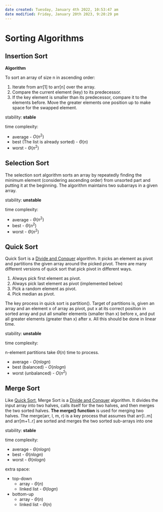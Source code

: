 ```yaml
---
date created: Tuesday, January 4th 2022, 10:53:47 am
date modified: Friday, January 20th 2023, 9:20:29 pm
---
```


# Sorting Algorithms

## Insertion Sort

**Algorithm**

To sort an array of size n in ascending order:

1. Iterate from arr[1] to arr[n] over the array.
2. Compare the current element (key) to its predecessor.
3. If the key element is smaller than its predecessor, compare it to the elements before. Move the greater elements one position up to make space for the swapped element.

stability: **stable**

time complexity:

- average - $O(n^2)$
- best (The list is already sorted) - $\Theta(n)$
- worst - $\Theta(n^2)$

## Selection Sort

The selection sort algorithm sorts an array by repeatedly finding the minimum element (considering ascending order) from unsorted part and putting it at the beginning. The algorithm maintains two subarrays in a given array.

stability: **unstable**

time complexity:

- average - $\Theta(n^2)$
- best - $\Theta(n^2)$
- worst - $\Theta(n^2)$

## Quick Sort

Quick Sort is a [Divide and Conquer](https://www.geeksforgeeks.org/divide-and-conquer-introduction/) algorithm. It picks an element as pivot and partitions the given array around the picked pivot. There are many different versions of quick sort that pick pivot in different ways.

1. Always pick first element as pivot.
2. Always pick last element as pivot (implemented below)
3. Pick a random element as pivot.
4. Pick median as pivot.

The key process in quick sort is partition(). Target of partitions is, given an array and an element x of array as pivot, put x at its correct position in sorted array and put all smaller elements (smaller than x) before x, and put all greater elements (greater than x) after x. All this should be done in linear time.

stability: **unstable**

time complexity:

n-element partitions take $\Theta(n)$ time to process.

- average - $O(nlogn)$
- best (balanced) - $O(nlogn)$
- worst (unbalanced) - $O(n^2)$

## Merge Sort

Like [Quick Sort](https://www.geeksforgeeks.org/quick-sort/), Merge Sort is a [Divide and Conquer](https://www.geeksforgeeks.org/divide-and-conquer-introduction/) algorithm. It divides the input array into two halves, calls itself for the two halves, and then merges the two sorted halves. **The merge() function** is used for merging two halves. The merge(arr, l, m, r) is a key process that assumes that arr[l..m] and arr[m+1..r] are sorted and merges the two sorted sub-arrays into one

stability: **stable**

time complexity:

- average - $\Theta(nlogn)$
- best - $\Theta(nlogn)$
- worst - $\Theta(nlogn)$

extra space:

- top-down
    - array - $\Theta(n)$
    - linked list - $\Theta(logn)$
- bottom-up
    - array - $\Theta(n)$
    - linked list - $\Theta(n)$
